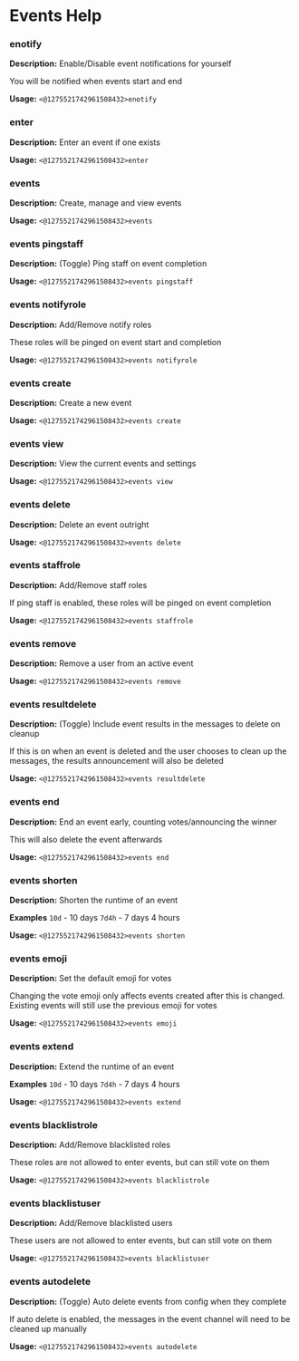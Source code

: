 # Events Help

### enotify

**Description:** Enable/Disable event notifications for yourself

You will be notified when events start and end

**Usage:** `<@1275521742961508432>enotify`

### enter

**Description:** Enter an event if one exists

**Usage:** `<@1275521742961508432>enter`

### events

**Description:** Create, manage and view events

**Usage:** `<@1275521742961508432>events`

### events pingstaff

**Description:** (Toggle) Ping staff on event completion

**Usage:** `<@1275521742961508432>events pingstaff`

### events notifyrole

**Description:** Add/Remove notify roles

These roles will be pinged on event start and completion

**Usage:** `<@1275521742961508432>events notifyrole`

### events create

**Description:** Create a new event

**Usage:** `<@1275521742961508432>events create`

### events view

**Description:** View the current events and settings

**Usage:** `<@1275521742961508432>events view`

### events delete

**Description:** Delete an event outright

**Usage:** `<@1275521742961508432>events delete`

### events staffrole

**Description:** Add/Remove staff roles

If ping staff is enabled, these roles will be pinged on event completion

**Usage:** `<@1275521742961508432>events staffrole`

### events remove

**Description:** Remove a user from an active event

**Usage:** `<@1275521742961508432>events remove`

### events resultdelete

**Description:** (Toggle) Include event results in the messages to delete on cleanup

If this is on when an event is deleted and the user chooses to clean up the messages,
the results announcement will also be deleted

**Usage:** `<@1275521742961508432>events resultdelete`

### events end

**Description:** End an event early, counting votes/announcing the winner

This will also delete the event afterwards

**Usage:** `<@1275521742961508432>events end`

### events shorten

**Description:** Shorten the runtime of an event

**Examples**
`10d` - 10 days
`7d4h` - 7 days 4 hours

**Usage:** `<@1275521742961508432>events shorten`

### events emoji

**Description:** Set the default emoji for votes

Changing the vote emoji only affects events created after this is changed.
Existing events will still use the previous emoji for votes

**Usage:** `<@1275521742961508432>events emoji`

### events extend

**Description:** Extend the runtime of an event

**Examples**
`10d` - 10 days
`7d4h` - 7 days 4 hours

**Usage:** `<@1275521742961508432>events extend`

### events blacklistrole

**Description:** Add/Remove blacklisted roles

These roles are not allowed to enter events, but can still vote on them

**Usage:** `<@1275521742961508432>events blacklistrole`

### events blacklistuser

**Description:** Add/Remove blacklisted users

These users are not allowed to enter events, but can still vote on them

**Usage:** `<@1275521742961508432>events blacklistuser`

### events autodelete

**Description:** (Toggle) Auto delete events from config when they complete

If auto delete is enabled, the messages in the event channel will need to be cleaned up manually

**Usage:** `<@1275521742961508432>events autodelete`

